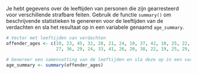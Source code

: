 Je hebt gegevens over de leeftijden van personen die zijn gearresteerd voor verschillende strafbare feiten. Gebruik de functie `summary()` om beschrijvende statistieken te genereren voor de leeftijden van de verdachten en sla het resultaat op in een variabele genaamd `age_summary`.

```R
# Vector met leeftijden van verdachten
offender_ages <- c(19, 23, 45, 32, 28, 21, 24, 19, 37, 42, 18, 25, 22, 31, 19, 
                   27, 36, 29, 24, 33, 41, 26, 20, 38, 22, 19, 25, 29, 31, 34)

# Genereer een samenvatting van de leeftijden en sla deze op in een variabele genaamd 'age_summary'
age_summary <- summary(offender_ages)
```
